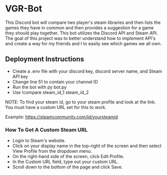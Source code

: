 # VGR-Bot
This Discord bot will compare two player's steam libraries and then lists the games they have in common and then provides a suggestion for a game they should play together.
This bot utilizes the Discord API and Steam API.
The goal of this project was to better understand how to implement API's and create a way for my friends and I to easily see which games we all own.

## Deployment Instructions
 - Create a .env file with your discord key, discord server name, and Steam API key
 - Change line 51 to contain your channel ID
 - Run the bot with py bot.py
 - Use !compare steam_id_1 steam_id_2
 
 NOTE: To find your steam id, go to your steam profile and look at the link. You must have a custom URL set for this to work.
 
 Example: https://steamcommunity.com/id/yoursteamid
 
  ### How To Get A Custom Steam URL
  - Login to Steam's website.
  - Click on your display name in the top-right of the screen and then select View Profile from the dropdown menu.
  - On the right-hand side of the screen, click Edit Profile.
  - In the Custom URL field, type out your custom URL.
  - Scroll down to the bottom of the page and click Save.
 
